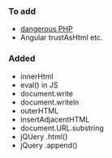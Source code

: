 ### To add
* [dangerous PHP](https://www.eukhost.com/blog/webhosting/dangerous-php-functions-must-be-disabled)
* Angular trustAsHtml etc.

### Added
* innerHtml
* eval() in JS
* document.write
* document.writeln
* outerHTML
* insertAdjacentHTML
* document.URL.substring
* jQUery .html()
* jQuery .append()